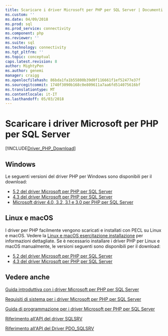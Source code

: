 ```yaml
---
title: Scaricare i driver Microsoft per PHP per SQL Server | Documenti Microsoft
ms.custom: ''
ms.date: 04/09/2018
ms.prod: sql
ms.prod_service: connectivity
ms.component: php
ms.reviewer: ''
ms.suite: sql
ms.technology: connectivity
ms.tgt_pltfrm: ''
ms.topic: conceptual
caps.latest.revision: 8
author: MightyPen
ms.author: genemi
manager: craigg
ms.openlocfilehash: 86bda1fa1b55800b39d0f116661f1ef52477e37f
ms.sourcegitcommit: 1740f3090b168c0e809611a7aa6fd514075616bf
ms.translationtype: MT
ms.contentlocale: it-IT
ms.lasthandoff: 05/03/2018
---
```

# <a name="download-the-microsoft-drivers-for-php-for-sql-server"></a>Scaricare i driver Microsoft per PHP per SQL Server

[!INCLUDE[Driver_PHP_Download](../../includes/driver_php_download.md)]

## <a name="windows"></a>Windows

Le seguenti versioni del driver PHP per Windows sono disponibili per il download:

- [5.2 del driver Microsoft per PHP per SQL Server](https://www.microsoft.com/en-us/download/details.aspx?id=56729)
- [4.3 del driver Microsoft per PHP per SQL Server](https://www.microsoft.com/en-us/download/details.aspx?id=55642)
- [Microsoft driver 4.0, 3.2, 3.1 e 3.0 per PHP per SQL Server](https://www.microsoft.com/en-us/download/details.aspx?id=20098)

## <a name="linux-and-macos"></a>Linux e macOS

I driver per PHP facilmente vengono scaricati e installati con PECL su Linux e macOS. Vedere la [Linux e macOS esercitazione installazione](installation-tutorial-linux-mac.md) per informazioni dettagliate. Se è necessario installare i driver PHP per Linux e macOS manualmente, le versioni seguenti sono disponibili per il download:

- [5.2 del driver Microsoft per PHP per SQL Server](https://github.com/Microsoft/msphpsql/releases/tag/v5.2.0)
- [4.3 del driver Microsoft per PHP per SQL Server](https://github.com/Microsoft/msphpsql/releases/tag/v4.3.0)

## <a name="see-also"></a>Vedere anche

[Guida introduttiva con i driver Microsoft per PHP per SQL Server](getting-started-with-the-php-sql-driver.md)

[Requisiti di sistema per i driver Microsoft per PHP per SQL Server](system-requirements-for-the-php-sql-driver.md)

[Guida di programmazione per i driver Microsoft per PHP per SQL Server](programming-guide-for-php-sql-driver.md)

[Riferimento all'API del driver SQLSRV](sqlsrv-driver-api-reference.md)

[Riferimento all'API del Driver PDO_SQLSRV](pdo-sqlsrv-driver-reference.md)
